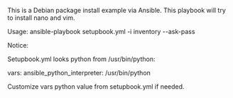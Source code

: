 This is a Debian package install example via Ansible. This playbook will try to install nano and vim.

Usage: ansible-playbook setupbook.yml -i inventory --ask-pass

Notice:   

Setupbook.yml looks python from /usr/bin/python:

vars:
      ansible_python_interpreter: /usr/bin/python

Customize vars python value from setupbook.yml if needed.
